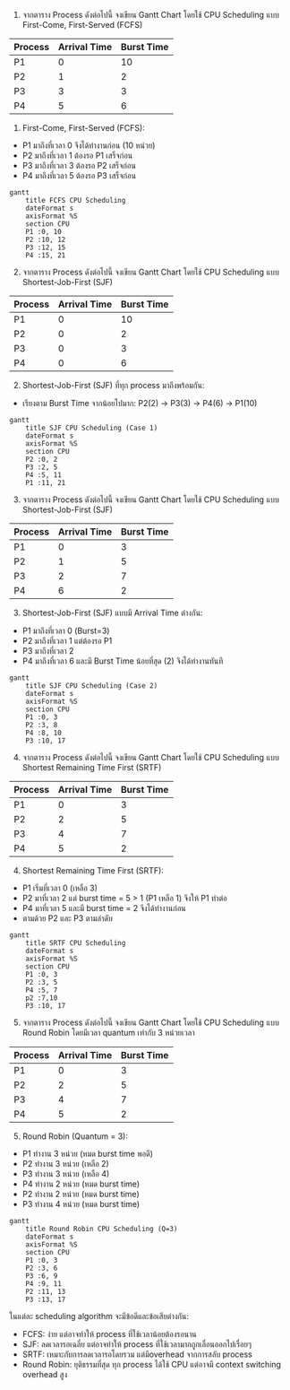 1. จากตาราง Process ดังต่อไปนี้ จงเขียน Gantt Chart โดยใช้ CPU Scheduling แบบ First-Come, First-Served (FCFS)

| Process | Arrival Time | Burst Time |
| :------ | :----------- | :--------- |
| P1      | 0            | 10         |
| P2      | 1            | 2          |
| P3      | 3            | 3          |
| P4      | 5            | 6          |

1. First-Come, First-Served (FCFS):
- P1 มาถึงที่เวลา 0 จึงได้ทำงานก่อน (10 หน่วย)
- P2 มาถึงที่เวลา 1 ต้องรอ P1 เสร็จก่อน
- P3 มาถึงที่เวลา 3 ต้องรอ P2 เสร็จก่อน
- P4 มาถึงที่เวลา 5 ต้องรอ P3 เสร็จก่อน

```mermaid
gantt
    title FCFS CPU Scheduling
    dateFormat s
    axisFormat %S
    section CPU
    P1 :0, 10
    P2 :10, 12
    P3 :12, 15
    P4 :15, 21
```
  
2. จากตาราง Process ดังต่อไปนี้ จงเขียน Gantt Chart โดยใช้ CPU Scheduling แบบ Shortest-Job-First (SJF)

| Process | Arrival Time | Burst Time |
| :------ | :----------- | :--------- |
| P1      | 0            | 10         |
| P2      | 0            | 2          |
| P3      | 0            | 3          |
| P4      | 0            | 6          |

2. Shortest-Job-First (SJF) ที่ทุก process มาถึงพร้อมกัน:
- เรียงตาม Burst Time จากน้อยไปมาก: P2(2) -> P3(3) -> P4(6) -> P1(10)

```mermaid
gantt
    title SJF CPU Scheduling (Case 1)
    dateFormat s
    axisFormat %S
    section CPU
    P2 :0, 2
    P3 :2, 5
    P4 :5, 11
    P1 :11, 21
```

3. จากตาราง Process ดังต่อไปนี้ จงเขียน Gantt Chart โดยใช้ CPU Scheduling แบบ Shortest-Job-First (SJF)

| Process | Arrival Time | Burst Time |
| :------ | :----------- | :--------- |
| P1      | 0            | 3          |
| P2      | 1            | 5          |
| P3      | 2            | 7          |
| P4      | 6            | 2          |

3. Shortest-Job-First (SJF) แบบมี Arrival Time ต่างกัน:
- P1 มาถึงที่เวลา 0 (Burst=3)
- P2 มาถึงที่เวลา 1 แต่ต้องรอ P1
- P3 มาถึงที่เวลา 2
- P4 มาถึงที่เวลา 6 และมี Burst Time น้อยที่สุด (2) จึงได้ทำงานทันที

```mermaid
gantt
    title SJF CPU Scheduling (Case 2)
    dateFormat s
    axisFormat %S
    section CPU
    P1 :0, 3
    P2 :3, 8
    P4 :8, 10
    P3 :10, 17
```

4. จากตาราง Process ดังต่อไปนี้ จงเขียน Gantt Chart โดยใช้ CPU Scheduling แบบ Shortest Remaining Time First (SRTF) 

| Process | Arrival Time | Burst Time |
| :------ | :----------- | :--------- |
| P1      | 0            | 3          |
| P2      | 2            | 5          |
| P3      | 4            | 7          |
| P4      | 5            | 2          |

4. Shortest Remaining Time First (SRTF):
- P1 เริ่มที่เวลา 0 (เหลือ 3)
- P2 มาที่เวลา 2 แต่ burst time = 5 > 1 (P1 เหลือ 1) จึงให้ P1 ทำต่อ
- P4 มาที่เวลา 5 และมี burst time = 2 จึงได้ทำงานก่อน
- ตามด้วย P2 และ P3 ตามลำดับ

```mermaid
gantt
    title SRTF CPU Scheduling
    dateFormat s
    axisFormat %S
    section CPU
    P1 :0, 3
    P2 :3, 5
    P4 :5, 7
    p2 :7,10
    P3 :10, 17
```

5. จากตาราง Process ดังต่อไปนี้ จงเขียน Gantt Chart โดยใช้ CPU Scheduling แบบ Round Robin โดยมีเวลา quantum เท่ากับ 3 หน่วยเวลา

| Process | Arrival Time | Burst Time |
| :------ | :----------- | :--------- |
| P1      | 0            | 3          |
| P2      | 2            | 5          |
| P3      | 4            | 7          |
| P4      | 5            | 2          |

5. Round Robin (Quantum = 3):
- P1 ทำงาน 3 หน่วย (หมด burst time พอดี)
- P2 ทำงาน 3 หน่วย (เหลือ 2)
- P3 ทำงาน 3 หน่วย (เหลือ 4)
- P4 ทำงาน 2 หน่วย (หมด burst time)
- P2 ทำงาน 2 หน่วย (หมด burst time)
- P3 ทำงาน 4 หน่วย (หมด burst time)

```mermaid
gantt
    title Round Robin CPU Scheduling (Q=3)
    dateFormat s
    axisFormat %S
    section CPU
    P1 :0, 3
    P2 :3, 6
    P3 :6, 9
    P4 :9, 11
    P2 :11, 13
    P3 :13, 17
```

ในแต่ละ scheduling algorithm จะมีข้อดีและข้อเสียต่างกัน:

- FCFS: ง่าย แต่อาจทำให้ process ที่ใช้เวลาน้อยต้องรอนาน
- SJF: ลดเวลารอเฉลี่ย แต่อาจทำให้ process ที่ใช้เวลามากถูกเลื่อนออกไปเรื่อยๆ
- SRTF: เหมาะกับการลดเวลารอโดยรวม แต่มีoverhead จากการสลับ process
- Round Robin: ยุติธรรมที่สุด ทุก process ได้ใช้ CPU แต่อาจมี context switching overhead สูง